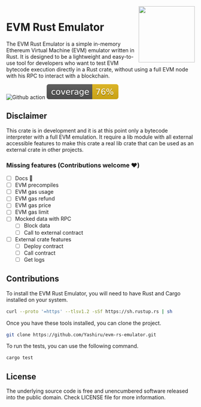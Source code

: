 <img align="right" width="150" height="150" top="100" src="https://avatars.githubusercontent.com/u/5430905?s=200&v=4">

# EVM Rust Emulator

The EVM Rust Emulator is a simple in-memory Ethereum Virtual Machine (EVM) emulator written in Rust. It is designed to be a lightweight and easy-to-use tool for developers who want to test EVM bytecode execution directly in a Rust crate, without using a full EVM node with his RPC to interact with a blockchain.

![Github action](https://github.com/Yashiru/evm-rs-emulator/workflows/CI/badge.svg)
![Test coverage](./coverage/badges/flat.svg)

## Disclaimer
This crate is in development and it is at this point only a bytecode interpreter with a full EVM emulation. It require a lib module with all external accessible features to make this crate a real lib crate that can be used as an external crate in other projects.

### Missing features (Contributions welcome ❤️)
- [ ] Docs 🤫
- [ ] EVM precompiles
- [ ] EVM gas usage
- [ ] EVM gas refund
- [ ] EVM gas price
- [ ] EVM gas limit
- [ ] Mocked data with RPC
  - [ ] Block data
  - [ ] Call to external contract
- [ ] External crate features
  - [ ] Deploy contract
  - [ ] Call contract
  - [ ] Get logs

## Contributions

To install the EVM Rust Emulator, you will need to have Rust and Cargo installed on your system. 
```bash
curl --proto '=https' --tlsv1.2 -sSf https://sh.rustup.rs | sh
```

Once you have these tools installed, you can clone the project.
```bash
git clone https://github.com/Yashiru/evm-rs-emulator.git
```

To run the tests, you can use the following command.
```bash
cargo test
```

## License

The underlying source code is free and unencumbered software released into the public domain. Check LICENSE file for more information.
